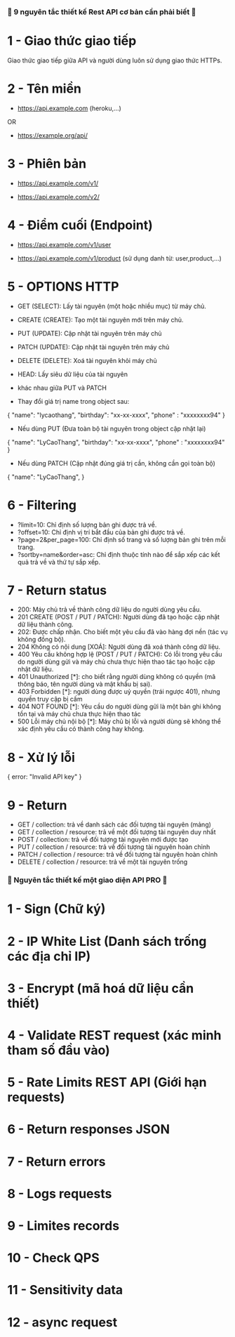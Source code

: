 ### 🚀 9 nguyên tắc thiết kế Rest API cơ bản cần phải biết 🚀 ###

# 1 -  Giao thức giao tiếp 

Giao thức giao tiếp giữa API và người dùng luôn sử dụng giao thức HTTPs.

# 2 - Tên miền 

* https://api.example.com (heroku,...)

OR

* https://example.org/api/

# 3 - Phiên bản

- https://api.example.com/v1/

- https://api.example.com/v2/

# 4 - Điểm cuối (Endpoint)

- https://api.example.com/v1/user  

- https://api.example.com/v1/product (sử dụng danh từ: user,product,...)

# 5 - OPTIONS HTTP

* GET (SELECT): Lấy tài nguyên (một hoặc nhiều mục) từ máy chủ.
* CREATE (CREATE): Tạo một tài nguyên mới trên máy chủ.
* PUT (UPDATE): Cập nhật tài nguyên trên máy chủ
* PATCH (UPDATE): Cập nhật tài nguyên trên máy chủ
* DELETE (DELETE): Xoá tài nguyên khỏi máy chủ
* HEAD: Lấy siêu dữ liệu của tài nguyên

* khác nhau giữa PUT và PATCH

- Thay đổi giá trị name trong object sau:

{
    "name": "lycaothang",
    "birthday": "xx-xx-xxxx",
    "phone" : "xxxxxxxx94"
}

* Nếu dùng PUT (Đưa toàn bộ tài nguyên trong object cập nhật lại)

{
    "name": "LyCaoThang",
    "birthday": "xx-xx-xxxx",
    "phone" : "xxxxxxxx94"
}

* Nếu dùng PATCH (Cập nhật đúng giá trị cần, không cần gọi toàn bộ)

{
     "name": "LyCaoThang",
}

# 6 - Filtering

- ?limit=10: Chỉ định số lượng bản ghi được trả về.
- ?offset=10: Chỉ định vị trí bắt đầu của bản ghi được trả về.
- ?page=2&per_page=100: Chỉ định số trang và số lượng bản ghi trên mỗi trang.
- ?sortby=name&order=asc: Chỉ định thuộc tính nào để sắp xếp các kết quả trả về và thứ tự sắp xếp.

# 7 - Return status

- 200: Máy chủ trả về thành công dữ liệu do người dùng yêu cầu.
- 201 CREATE (POST / PUT / PATCH): Người dùng đã tạo hoặc cập nhật dữ liệu thành công.
- 202: Được chấp nhận. Cho biết một yêu cầu đã vào hàng đợi nền (tác vụ không đồng bộ).
- 204 Không có nội dung [XOÁ]: Người dùng đã xoá thành công dữ liệu.
- 400 Yêu cầu không hợp lệ (POST / PUT / PATCH): Có lỗi trong yêu cầu do người dùng gửi và máy chủ chưa thực hiện thao tác tạo hoặc cập nhật dữ liệu.
- 401 Unauthorized [*]: cho biết rằng người dùng không có quyền (mã thông báo, tên người dùng và mật khẩu bị sai).
- 403 Forbidden [*]: người dùng được uỷ quyền (trái ngược 401), nhưng quyền truy cập bị cấm
- 404 NOT FOUND [*]: Yêu cầu do người dùng gửi là một bản ghi không tồn tại và máy chủ chưa thực hiện thao tác 
- 500 Lỗi máy chủ nội bộ [*]: Máy chủ bị lỗi và người dùng sẽ không thể xác định yêu cầu có thành công hay không.

# 8 - Xử lý lỗi

{
    error: "Invalid API key"
}

# 9 - Return

* GET / collection: trả về danh sách các đối tượng tài nguyên (mảng)
* GET / collection / resource: trả về một đối tượng tài nguyên duy nhất
* POST / collection: trả về đối tượng tài nguyên mới được tạo 
* PUT / collection / resource: trả về đối tượng tài nguyên hoàn chỉnh
* PATCH / collection / resource: trả về đối tượng tài nguyên hoàn chỉnh
* DELETE / collection / resource: trả về một tài nguyên trống



### 🚀 Nguyên tắc thiết kế một giao diện API PRO 🚀 ###

# 1 - Sign (Chữ ký)

# 2 - IP White List (Danh sách trống các địa chỉ IP)

# 3 - Encrypt (mã hoá dữ liệu cần thiết)

# 4 - Validate REST request (xác minh tham số đầu vào)

# 5 - Rate Limits REST API (Giới hạn requests)

# 6 - Return responses JSON

# 7 - Return errors

# 8 - Logs requests

# 9 - Limites records

# 10 - Check QPS

# 11 - Sensitivity data 

# 12 - async request
